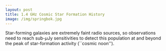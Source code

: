 ```yaml
---
layout: post
title: 1.4 GHz Cosmic Star Formation History
image: /img/springbok.jpg
---
```


Star-forming galaxies are extremely faint radio sources, so observations need to reach sub-$\mu$Jy sensitivities to detect this population at and beyond the peak of star-formation activity (``cosmic noon'').
